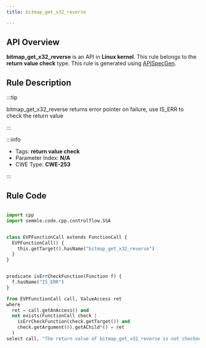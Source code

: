 ```yaml
---
title: bitmap_get_x32_reverse

---
```



## API Overview
**bitmap_get_x32_reverse** is an API in **Linux kernel**. This rule belongs to the **return value check** type. This rule is generated using [APISpecGen](../../tools/APISpecGen).
## Rule Description

:::tip

bitmap_get_x32_reverse returns error pointer on failure, use IS_ERR to check the return value

:::

:::info

- Tags: **return value check**
- Parameter Index: **N/A**
- CWE Type: **CWE-253**

:::

## Rule Code
```python

import cpp
import semmle.code.cpp.controlflow.SSA


class EVPFunctionCall extends FunctionCall {
  EVPFunctionCall() {
    this.getTarget().hasName("bitmap_get_x32_reverse")
  }
}


predicate isErrCheckFunction(Function f) {
  f.hasName("IS_ERR") 
}

from EVPFunctionCall call, ValueAccess ret
where
  ret = call.getAnAccess() and
  not exists(FunctionCall check |
    isErrCheckFunction(check.getTarget()) and
    check.getArgument(0).getAChild*() = ret
  )
select call, "The return value of bitmap_get_x32_reverse is not checked with IS_ERR."
    
```